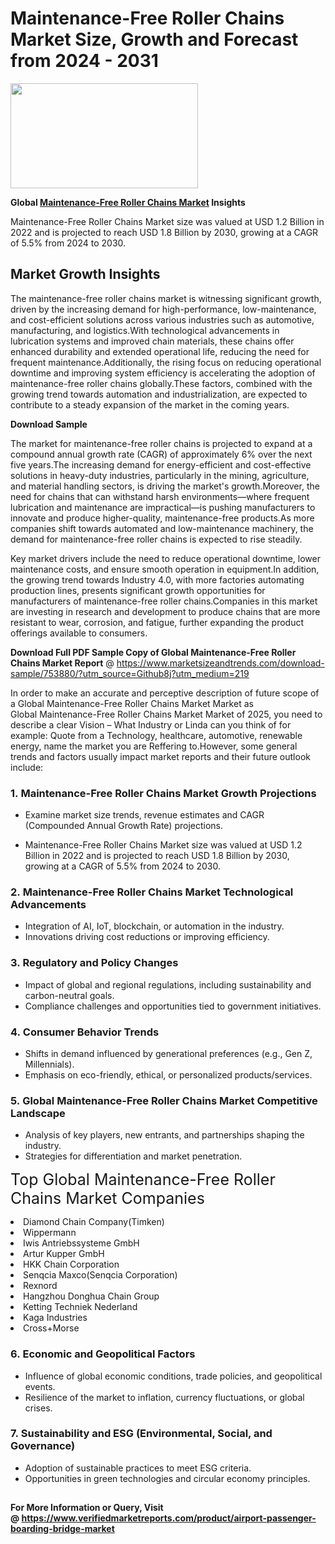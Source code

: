 <H1>Maintenance-Free Roller Chains Market Size, Growth and Forecast from 2024 - 2031</H1><img class="aligncenter size-medium wp-image-584254" src="https://thirdeyenews.in/wp-content/uploads/2024/09/Global-Market-Research-300x168.jpeg" alt="" width="300" height="168" /><p><strong>Global&nbsp;<a href="https://www.marketsizeandtrends.com/download-sample/753880/?utm_source=Github8j?utm_medium=219">Maintenance-Free Roller Chains Market</a> Insights</strong></p><p>Maintenance-Free Roller Chains Market size was valued at USD 1.2 Billion in 2022 and is projected to reach USD 1.8 Billion by 2030, growing at a CAGR of 5.5% from 2024 to 2030.</p><p><h2>Market Growth Insights</h2> <p>The maintenance-free roller chains market is witnessing significant growth, driven by the increasing demand for high-performance, low-maintenance, and cost-efficient solutions across various industries such as automotive, manufacturing, and logistics.With technological advancements in lubrication systems and improved chain materials, these chains offer enhanced durability and extended operational life, reducing the need for frequent maintenance.Additionally, the rising focus on reducing operational downtime and improving system efficiency is accelerating the adoption of maintenance-free roller chains globally.These factors, combined with the growing trend towards automation and industrialization, are expected to contribute to a steady expansion of the market in the coming years.</p> <p><strong>Download Sample</strong></p> <p>The market for maintenance-free roller chains is projected to expand at a compound annual growth rate (CAGR) of approximately 6% over the next five years.The increasing demand for energy-efficient and cost-effective solutions in heavy-duty industries, particularly in the mining, agriculture, and material handling sectors, is driving the market's growth.Moreover, the need for chains that can withstand harsh environments—where frequent lubrication and maintenance are impractical—is pushing manufacturers to innovate and produce higher-quality, maintenance-free products.As more companies shift towards automated and low-maintenance machinery, the demand for maintenance-free roller chains is expected to rise steadily.</p> <p>Key market drivers include the need to reduce operational downtime, lower maintenance costs, and ensure smooth operation in equipment.In addition, the growing trend towards Industry 4.0, with more factories automating production lines, presents significant growth opportunities for manufacturers of maintenance-free roller chains.Companies in this market are investing in research and development to produce chains that are more resistant to wear, corrosion, and fatigue, further expanding the product offerings available to consumers.</p> <p><span class=""><strong>Download Full PDF Sample Copy of Global Maintenance-Free Roller Chains Market Report</strong> @ <a href="https://www.marketsizeandtrends.com/download-sample/753880/?utm_source=Github8j?utm_medium=219" target="_blank">https://www.marketsizeandtrends.com/download-sample/753880/?utm_source=Github8j?utm_medium=219</a></span></p><p>In order to make an accurate and perceptive description of future scope of a Global&nbsp;Maintenance-Free Roller Chains Market Market as Global&nbsp;Maintenance-Free Roller Chains Market Market of 2025, you need to describe a clear Vision &ndash; What Industry or Linda can you think of for example: Quote from a Technology, healthcare, automotive, renewable energy, name the market you are Reffering to.However, some general trends and factors usually impact market reports and their future outlook include:</p><h3>1.&nbsp;<strong>Maintenance-Free Roller Chains Market Growth Projections</strong></h3><ul><li>Examine market size trends, revenue estimates and CAGR (Compounded Annual Growth Rate) projections.</li><li><p>Maintenance-Free Roller Chains Market size was valued at USD 1.2 Billion in 2022 and is projected to reach USD 1.8 Billion by 2030, growing at a CAGR of 5.5% from 2024 to 2030.</p></li></ul><h3>2.&nbsp;<strong>Maintenance-Free Roller Chains Market Technological Advancements</strong></h3><ul><li>Integration of AI, IoT, blockchain, or automation in the industry.</li><li>Innovations driving cost reductions or improving efficiency.</li></ul><h3>3.&nbsp;<strong>Regulatory and Policy Changes</strong></h3><ul><li>Impact of global and regional regulations, including sustainability and carbon-neutral goals.</li><li>Compliance challenges and opportunities tied to government initiatives.</li></ul><h3>4.&nbsp;<strong>Consumer Behavior Trends</strong></h3><ul><li>Shifts in demand influenced by generational preferences (e.g., Gen Z, Millennials).</li><li>Emphasis on eco-friendly, ethical, or personalized products/services.</li></ul><h3>5.&nbsp;<strong>Global Maintenance-Free Roller Chains Market Competitive Landscape</strong></h3><ul><li>Analysis of key players, new entrants, and partnerships shaping the industry.</li><li>Strategies for differentiation and market penetration.</li></ul><p data-pm-slice="1 1 []"><span style="color: inherit; font-family: inherit; font-size: 25px;">Top Global Maintenance-Free Roller Chains Market Companies</span></p><div class="" data-test-id=""><p><li>Diamond Chain Company(Timken)</li><li> Wippermann</li><li> Iwis Antriebssysteme GmbH</li><li> Artur Kupper GmbH</li><li> HKK Chain Corporation</li><li> Senqcia Maxco(Senqcia Corporation)</li><li> Rexnord</li><li> Hangzhou Donghua Chain Group</li><li> Ketting Techniek Nederland</li><li> Kaga Industries</li><li> Cross+Morse</li></p></div><h3>6.&nbsp;<strong>Economic and Geopolitical Factors</strong></h3><ul><li>Influence of global economic conditions, trade policies, and geopolitical events.</li><li>Resilience of the market to inflation, currency fluctuations, or global crises.</li></ul><h3>7.&nbsp;<strong>Sustainability and ESG (Environmental, Social, and Governance)</strong></h3><ul><li>Adoption of sustainable practices to meet ESG criteria.</li><li>Opportunities in green technologies and circular economy principles.</li></ul><h2><strong style="font-size: 14px;">For More Information or Query, Visit @&nbsp;</strong><a style="background-color: #ffffff; font-size: 14px;" href="https://www.marketsizeandtrends.com/report/maintenance-free-roller-chains-market/" target="_blank">https://www.verifiedmarketreports.com/product/airport-passenger-boarding-bridge-market</a></h2>